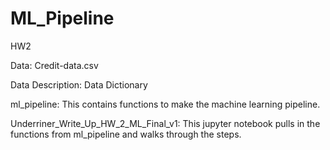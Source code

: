 # ML_Pipeline
HW2

Data:
Credit-data.csv 

Data Description:
Data Dictionary 

ml_pipeline:
	This contains functions to make the machine learning pipeline. 

Underriner_Write_Up_HW_2_ML_Final_v1:
	This jupyter notebook pulls in the functions from ml_pipeline and walks through the steps. 
